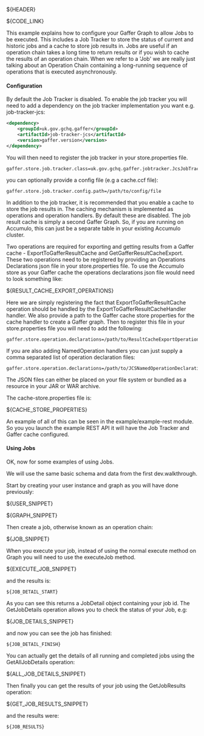 ${HEADER}

${CODE_LINK}

This example explains how to configure your Gaffer Graph to allow Jobs to be executed.
This includes a Job Tracker to store the status of current and historic jobs and a cache to store job results in.
Jobs are useful if an operation chain takes a long time to return results or if you wish to cache the results of an operation chain.
When we refer to a 'Job' we are really just talking about an Operation Chain containing a long-running sequence of operations that is executed asynchronously.


#### Configuration

By default the Job Tracker is disabled. To enable the job tracker you will need to add a dependency on the
job tracker implementation you want e.g. job-tracker-jcs:

```xml
<dependency>
    <groupId>uk.gov.gchq.gaffer</groupId>
    <artifactId>job-tracker-jcs</artifactId>
    <version>gaffer.version</version>
</dependency>
```

You will then need to register the job tracker in your store.properties file.

```
gaffer.store.job.tracker.class=uk.gov.gchq.gaffer.jobtracker.JcsJobTracker
```

you can optionally provide a config file (e.g a cache.ccf file):

```
gaffer.store.job.tracker.config.path=/path/to/config/file
```

In addition to the job tracker, it is recommended that you enable a cache to store the job results in. The caching mechanism is implemented as operations and operation handlers. By default these are disabled.
The job result cache is simply a second Gaffer Graph. So, if you are running on Accumulo, this can just be a separate table in your existing Accumulo cluster.

Two operations are required for exporting and getting results from a Gaffer cache - ExportToGafferResultCache and GetGafferResultCacheExport.
These two operations need to be registered by providing an Operations Declarations json file in your store.properties file.
To use the Accumulo store as your Gaffer cache the operations declarations json file would need to look something like:

${RESULT_CACHE_EXPORT_OPERATIONS}

Here we are simply registering the fact that ExportToGafferResultCache operation should be handled by the ExportToGafferResultCacheHandler handler. We also provide a path to the Gaffer cache store properties for the cache handler to create a Gaffer graph.
Then to register this file in your store.properties file you will need to add the following:

```
gaffer.store.operation.declarations=/path/to/ResultCacheExportOperations.json
```

If you are also adding NamedOperation handlers you can just supply a comma separated list of operation declaration files:

```
gaffer.store.operation.declarations=/path/to/JCSNamedOperationDeclarations,/path/to/ResultCacheExportOperations.json
```

The JSON files can either be placed on your file system or bundled as a resource in your JAR or WAR archive.

The cache-store.properties file is:

${CACHE_STORE_PROPERTIES}

An example of all of this can be seen in the example/example-rest module. So you you launch the example REST API it will have the Job Tracker and Gaffer cache configured.

#### Using Jobs
OK, now for some examples of using Jobs.

We will use the same basic schema and data from the first dev.walkthrough.

Start by creating your user instance and graph as you will have done previously:

${USER_SNIPPET}

${GRAPH_SNIPPET}

Then create a job, otherwise known as an operation chain:

${JOB_SNIPPET}

When you execute your job, instead of using the normal execute method on Graph you will need to use the executeJob method.

${EXECUTE_JOB_SNIPPET}

and the results is:

```
${JOB_DETAIL_START}
```

As you can see this returns a JobDetail object containing your job id. The GetJobDetails operation allows you to check the status of your Job, e.g:

${JOB_DETAILS_SNIPPET}

and now you can see the job has finished:

```
${JOB_DETAIL_FINISH}
```

You can actually get the details of all running and completed jobs using the GetAllJobDetails operation:

${ALL_JOB_DETAILS_SNIPPET}

Then finally you can get the results of your job using the GetJobResults operation:

${GET_JOB_RESULTS_SNIPPET}

and the results were:

```
${JOB_RESULTS}
```